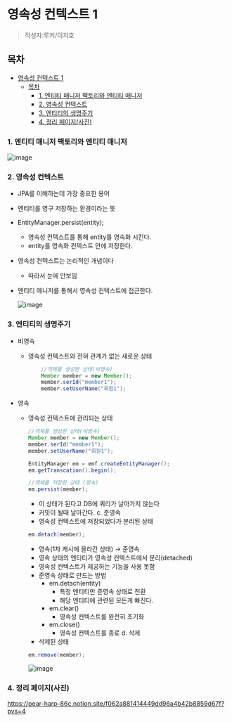 # 영속성 컨텍스트 1
> 작성자:루키/이지호

## 목차

- [영속성 컨텍스트 1](#영속성-컨텍스트-1)
  - [목차](#목차)
    - [1. 엔티티 매니저 팩토리와 엔티티 매니저](#1-엔티티-매니저-팩토리와-엔티티-매니저)
    - [2. 영속성 컨텍스트](#2-영속성-컨텍스트)
    - [3. 엔티티의 생명주기](#3-엔티티의-생명주기)
    - [4. 정리 페이지(사진)](#4-정리-페이지사진)
### 1. 엔티티 매니저 팩토리와 엔티티 매니저
    
![image](https://github.com/luke0408/study_for_jpa_basic/assets/74547868/79f8a5b6-8710-4ad9-8f85-0c36f04c5fe5)


### 2. 영속성 컨텍스트

  -  JPA를 이해하는데 가장 중요한 용어
  - 엔티티를 영구 저장하는 환경이라는 뜻
  - EntityManager.persist(entity);
      - 영속성 컨텍스트를 통해 entity를 영속화 시킨다.
      - entity를 영속화 컨텍스트 안에 저장한다.
  - 영속성 컨텍스트는 논리적인 개념이다
      - 따라서 눈에 안보임
  - 엔티티 메니저를 통해서 영속성 컨텍스트에 접근한다.
        
    ![image](https://github.com/luke0408/study_for_jpa_basic/assets/74547868/07e5b656-42a2-471f-84e9-96d62da0fee3)
        
### 3. 엔티티의 생명주기
  - 비영속
      - 영속성 컨텍스트와 전혀 관계가 없는 새로운 상태
        

        ```java
            //객체를 생성한 상태(비영속)
            Member member = new Member();
            member.serId("member1");
            member.setUserName("회원1");
        ```
        
  - 영속
      - 영속성 컨텍스트에 관리되는 상태

        ```java
        //객체를 생성한 상태(비영속)
        Member member = new Member();
        member.serId("member1");
        member.setUserName("회원1");
        
        EntityManager em = emf.createEntityManager();
        em.getTranscation().begin();
        
        //객체를 저장한 상태 (영속)
        em.persist(member);
        ```
        
        - 이 상태가 된다고 DB에 쿼리가 날아가지 않는다
        - 커밋이 될때 날아간다.
    c. 준영속
        - 영속성 컨텍스트에 저장되었다가 분리된 상태

        ```java
        em.detach(member);
        ```
        
        - 영속(1차 캐시에 올라간 상태) → 준영속
        - 영속 상태의 엔티티가 영속성 컨텍스트에서 분리(detached)
        - 영속성 컨텍스트가 제공하는 기능을 사용 못함
        - 준영속 상태로 만드는 방법
            - em.detach(entity)
                - 특정 엔티티만 준영속 상태로 전환
                - 해당 엔티티에 관련된 모든게 빠진다.
            - em.clear()
                - 영속성 컨텍스트를 완전히 초기화
            - em.close()
                - 영속성 컨텍스트를 종료
    d. 삭제
        - 삭제된 상태

        ```java
        em.remove(member);
        ```
        ![image](https://github.com/luke0408/study_for_jpa_basic/assets/74547868/77a8ddfd-7396-4a43-a06d-bf85929e5dd1)

### 4. 정리 페이지(사진)
https://pear-harp-86c.notion.site/f062a881414449dd96a4b42b8859d67f?pvs=4